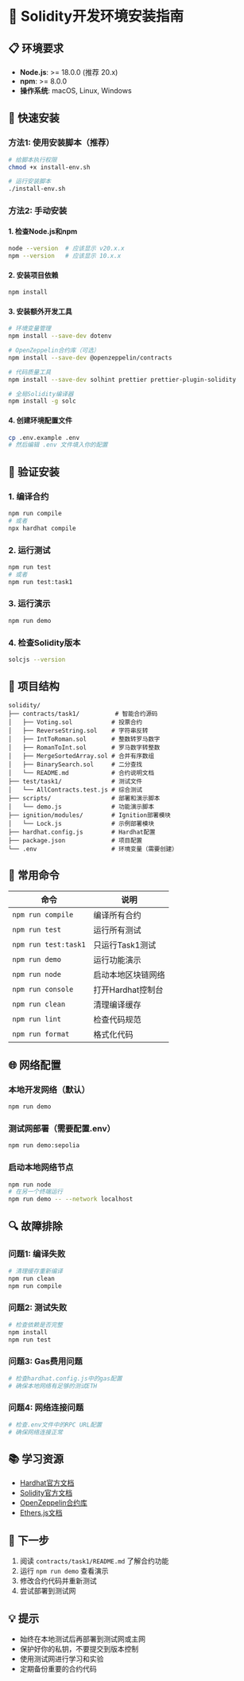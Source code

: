 # 🚀 Solidity开发环境安装指南

## 📋 环境要求

- **Node.js**: >= 18.0.0 (推荐 20.x)
- **npm**: >= 8.0.0
- **操作系统**: macOS, Linux, Windows

## 🔧 快速安装

### 方法1: 使用安装脚本（推荐）

```bash
# 给脚本执行权限
chmod +x install-env.sh

# 运行安装脚本
./install-env.sh
```

### 方法2: 手动安装

#### 1. 检查Node.js和npm
```bash
node --version  # 应该显示 v20.x.x
npm --version   # 应该显示 10.x.x
```

#### 2. 安装项目依赖
```bash
npm install
```

#### 3. 安装额外开发工具
```bash
# 环境变量管理
npm install --save-dev dotenv

# OpenZeppelin合约库（可选）
npm install --save-dev @openzeppelin/contracts

# 代码质量工具
npm install --save-dev solhint prettier prettier-plugin-solidity

# 全局Solidity编译器
npm install -g solc
```

#### 4. 创建环境配置文件
```bash
cp .env.example .env
# 然后编辑 .env 文件填入你的配置
```

## 🎯 验证安装

### 1. 编译合约
```bash
npm run compile
# 或者
npx hardhat compile
```

### 2. 运行测试
```bash
npm run test
# 或者
npm run test:task1
```

### 3. 运行演示
```bash
npm run demo
```

### 4. 检查Solidity版本
```bash
solcjs --version
```

## 📁 项目结构

```
solidity/
├── contracts/task1/          # 智能合约源码
│   ├── Voting.sol           # 投票合约
│   ├── ReverseString.sol    # 字符串反转
│   ├── IntToRoman.sol       # 整数转罗马数字
│   ├── RomanToInt.sol       # 罗马数字转整数
│   ├── MergeSortedArray.sol # 合并有序数组
│   ├── BinarySearch.sol     # 二分查找
│   └── README.md            # 合约说明文档
├── test/task1/              # 测试文件
│   └── AllContracts.test.js # 综合测试
├── scripts/                 # 部署和演示脚本
│   └── demo.js              # 功能演示脚本
├── ignition/modules/        # Ignition部署模块
│   └── Lock.js              # 示例部署模块
├── hardhat.config.js        # Hardhat配置
├── package.json             # 项目配置
└── .env                     # 环境变量（需要创建）
```

## 🚀 常用命令

| 命令 | 说明 |
|------|------|
| `npm run compile` | 编译所有合约 |
| `npm run test` | 运行所有测试 |
| `npm run test:task1` | 只运行Task1测试 |
| `npm run demo` | 运行功能演示 |
| `npm run node` | 启动本地区块链网络 |
| `npm run console` | 打开Hardhat控制台 |
| `npm run clean` | 清理编译缓存 |
| `npm run lint` | 检查代码规范 |
| `npm run format` | 格式化代码 |

## 🌐 网络配置

### 本地开发网络（默认）
```bash
npm run demo
```

### 测试网部署（需要配置.env）
```bash
npm run demo:sepolia
```

### 启动本地网络节点
```bash
npm run node
# 在另一个终端运行
npm run demo -- --network localhost
```

## 🔍 故障排除

### 问题1: 编译失败
```bash
# 清理缓存重新编译
npm run clean
npm run compile
```

### 问题2: 测试失败
```bash
# 检查依赖是否完整
npm install
npm run test
```

### 问题3: Gas费用问题
```bash
# 检查hardhat.config.js中的gas配置
# 确保本地网络有足够的测试ETH
```

### 问题4: 网络连接问题
```bash
# 检查.env文件中的RPC URL配置
# 确保网络连接正常
```

## 📚 学习资源

- [Hardhat官方文档](https://hardhat.org/docs)
- [Solidity官方文档](https://docs.soliditylang.org/)
- [OpenZeppelin合约库](https://docs.openzeppelin.com/contracts/)
- [Ethers.js文档](https://docs.ethers.org/)

## 🎉 下一步

1. 阅读 `contracts/task1/README.md` 了解合约功能
2. 运行 `npm run demo` 查看演示
3. 修改合约代码并重新测试
4. 尝试部署到测试网

## 💡 提示

- 始终在本地测试后再部署到测试网或主网
- 保护好你的私钥，不要提交到版本控制
- 使用测试网进行学习和实验
- 定期备份重要的合约代码
